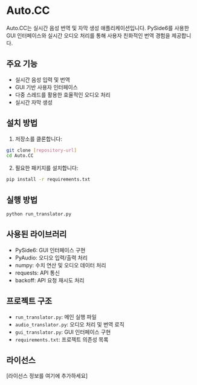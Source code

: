 # Auto.CC

Auto.CC는 실시간 음성 번역 및 자막 생성 애플리케이션입니다. PySide6를 사용한 GUI 인터페이스와 실시간 오디오 처리를 통해 사용자 친화적인 번역 경험을 제공합니다.

## 주요 기능

- 실시간 음성 입력 및 번역
- GUI 기반 사용자 인터페이스
- 다중 스레드를 활용한 효율적인 오디오 처리
- 실시간 자막 생성

## 설치 방법

1. 저장소를 클론합니다:
```bash
git clone [repository-url]
cd Auto.CC
```

2. 필요한 패키지를 설치합니다:
```bash
pip install -r requirements.txt
```

## 실행 방법

```bash
python run_translator.py
```

## 사용된 라이브러리

- PySide6: GUI 인터페이스 구현
- PyAudio: 오디오 입력/출력 처리
- numpy: 수치 연산 및 오디오 데이터 처리
- requests: API 통신
- backoff: API 요청 재시도 처리

## 프로젝트 구조

- `run_translator.py`: 메인 실행 파일
- `audio_translator.py`: 오디오 처리 및 번역 로직
- `gui_translator.py`: GUI 인터페이스 구현
- `requirements.txt`: 프로젝트 의존성 목록

## 라이선스

[라이선스 정보를 여기에 추가하세요]